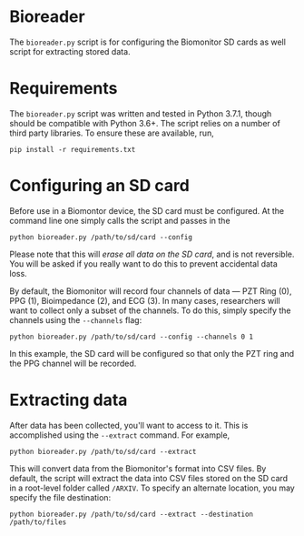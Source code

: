 # Bioreader

 The `bioreader.py` script is for configuring the Biomonitor SD cards as well
 script for extracting stored data.

# Requirements

The `bioreader.py` script was written and tested in Python 3.7.1, though should
be compatible with Python 3.6+. The script relies on a number of third party libraries. 
To ensure these are available, run,

```unix
pip install -r requirements.txt
```

# Configuring an SD card

Before use in a Biomontor device, the SD card must be configured. At the command line one 
simply calls the script and passes in the 

```unix
python bioreader.py /path/to/sd/card --config
```

Please note that this will *erase all data on the SD card*, and is not reversible. You will
be asked if you really want to do this to prevent accidental data loss.

By default, the Biomonitor will record four channels of data — PZT Ring (0),
PPG (1), Bioimpedance (2), and ECG (3). In many cases, researchers will want to
collect only a subset of the channels. To do this, simply specify the channels
using the `--channels` flag:

```unix
python bioreader.py /path/to/sd/card --config --channels 0 1
```

In this example, the SD card will be configured so that only the PZT ring and
the PPG channel will be recorded.

# Extracting data

After data has been collected, you'll want to access to it. This is
accomplished using the `--extract` command. For example,

```unix
python bioreader.py /path/to/sd/card --extract
```

This will convert data from the Biomonitor's format into CSV files. By default,
the script will extract the data into CSV files stored on the SD card in a
root-level folder called `/ARXIV`. To specify an alternate location, you may
specify the file destination:

```unix
python bioreader.py /path/to/sd/card --extract --destination /path/to/files
```
